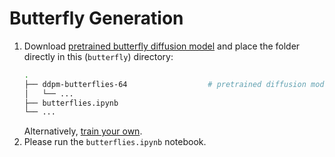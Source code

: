 # Butterfly Generation
1. Download [pretrained butterfly diffusion model](https://uflorida-my.sharepoint.com/:f:/g/personal/laurachang_ufl_edu/Ell4PMR4xzVBpGRsSU3AU9YBC9okm4s4uXs0rSYtEFIExw?e=rx52GQ) and place the folder directly in this (`butterfly`) directory:
    ```bash
    .
    ├── ddpm-butterflies-64                  # pretrained diffusion model
    │   └── ...
    ├── butterflies.ipynb
    └── ...
    ```
    Alternatively, [train your own](https://github.com/huggingface/diffusion-models-class/blob/main/unit1/01_introduction_to_diffusers.ipynb).
2. Please run the `butterflies.ipynb` notebook.